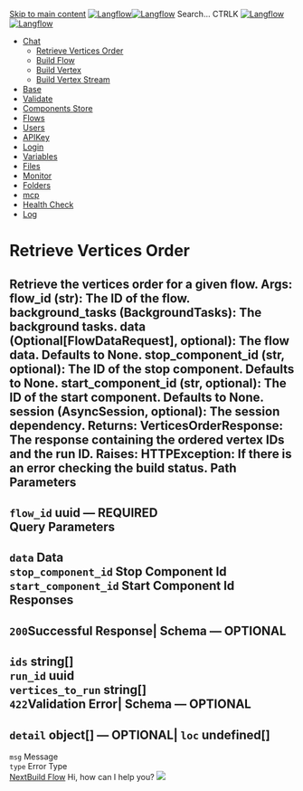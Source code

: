 [Skip to main content](https://docs.langflow.org/<#__docusaurus_skipToContent_fallback>)
[![Langflow](https://docs.langflow.org/img/langflow-logo-black.svg)![Langflow](https://docs.langflow.org/img/langflow-logo-white.svg)](https://docs.langflow.org/</>)
[](https://docs.langflow.org/<https:/github.com/langflow-ai/langflow>)[](https://docs.langflow.org/<https:/twitter.com/langflow_ai>)[](https://docs.langflow.org/<https:/discord.gg/EqksyE2EX9>)
Search...
CTRLK
[![Langflow](https://docs.langflow.org/img/langflow-logo-black.svg)![Langflow](https://docs.langflow.org/img/langflow-logo-white.svg)](https://docs.langflow.org/</>)
  * [Chat](https://docs.langflow.org/</api/retrieve-vertices-order>)
    * [Retrieve Vertices Order](https://docs.langflow.org/</api/retrieve-vertices-order>)
    * [Build Flow](https://docs.langflow.org/</api/build-flow>)
    * [Build Vertex](https://docs.langflow.org/</api/build-vertex>)
    * [Build Vertex Stream](https://docs.langflow.org/</api/build-vertex-stream>)
  * [Base](https://docs.langflow.org/</api/get-all>)
  * [Validate](https://docs.langflow.org/</api/post-validate-code>)
  * [Components Store](https://docs.langflow.org/</api/check-if-store-is-enabled>)
  * [Flows](https://docs.langflow.org/</api/create-flow>)
  * [Users](https://docs.langflow.org/</api/add-user>)
  * [APIKey](https://docs.langflow.org/</api/get-api-keys-route>)
  * [Login](https://docs.langflow.org/</api/login-to-get-access-token>)
  * [Variables](https://docs.langflow.org/</api/read-variables>)
  * [Files](https://docs.langflow.org/</api/upload-file-1>)
  * [Monitor](https://docs.langflow.org/</api/get-vertex-builds>)
  * [Folders](https://docs.langflow.org/</api/read-folders>)
  * [mcp](https://docs.langflow.org/</api/handle-sse>)
  * [Health Check](https://docs.langflow.org/</api/health>)
  * [Log](https://docs.langflow.org/</api/stream-logs>)


# Retrieve Vertices Order
Retrieve the vertices order for a given flow.
Args: flow_id (str): The ID of the flow. background_tasks (BackgroundTasks): The background tasks. data (Optional[FlowDataRequest], optional): The flow data. Defaults to None. stop_component_id (str, optional): The ID of the stop component. Defaults to None. start_component_id (str, optional): The ID of the start component. Defaults to None. session (AsyncSession, optional): The session dependency.
Returns: VerticesOrderResponse: The response containing the ordered vertex IDs and the run ID.
Raises: HTTPException: If there is an error checking the build status.
Path Parameters  
---  
`flow_id` uuid — **REQUIRED**  
Query Parameters  
---  
`data` Data  
`stop_component_id` Stop Component Id  
`start_component_id` Start Component Id  
Responses  
---  
`200`Successful Response| Schema  — **OPTIONAL**  
---  
`ids` string[]  
`run_id` uuid  
`vertices_to_run` string[]  
`422`Validation Error| Schema  — **OPTIONAL**  
---  
`detail` object[] — **OPTIONAL**| `loc` undefined[]  
---  
`msg` Message  
`type` Error Type  
[NextBuild Flow](https://docs.langflow.org/</api/build-flow>)
Hi, how can I help you?
![](https://docs.langflow.org/img/langflow-icon-black-transparent.svg)

